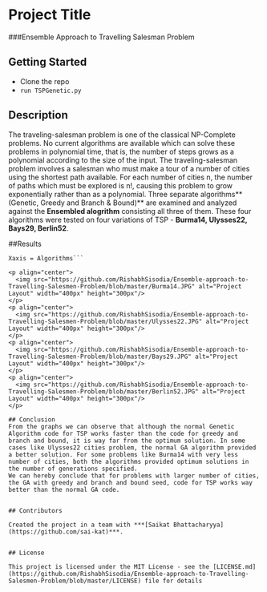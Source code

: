 # Project Title
###Ensemble Approach to Travelling Salesman Problem

## Getting Started
* Clone the repo
* ```run TSPGenetic.py```

## Description
The traveling-salesman problem is one of the classical NP-Complete problems. No current algorithms are available which can solve these problems in polynomial time, that is, the number of steps grows as a polynomial according to the size of the input. The traveling-salesman problem involves a salesman who must make a tour of a number of cities using the shortest path available. For each number of cities n, the number of paths which must be explored is n!, causing this problem to grow exponentially rather than as a polynomial. Three separate algorithms**(Genetic, Greedy and Branch & Bound)** are examined and analyzed against the **Ensembled alogrithm** consisting all three of them. These four algorithms were tested on four variations of TSP - **Burma14, Ulysses22, Bays29, Berlin52**. 

##Results
``` Yaxis = Fitness = 1/optimal distance to travel all cities
Xaxis = Algorithms```

<p align="center">
  <img src="https://github.com/RishabhSisodia/Ensemble-approach-to-Travelling-Salesmen-Problem/blob/master/Burma14.JPG" alt="Project Layout" width="400px" height="300px"/>
</p>
<p align="center">
  <img src="https://github.com/RishabhSisodia/Ensemble-approach-to-Travelling-Salesmen-Problem/blob/master/Ulysses22.JPG" alt="Project Layout" width="400px" height="300px"/>
</p>
<p align="center">
  <img src="https://github.com/RishabhSisodia/Ensemble-approach-to-Travelling-Salesmen-Problem/blob/master/Bays29.JPG" alt="Project Layout" width="400px" height="300px"/>
</p>
<p align="center">
  <img src="https://github.com/RishabhSisodia/Ensemble-approach-to-Travelling-Salesmen-Problem/blob/master/Berlin52.JPG" alt="Project Layout" width="400px" height="300px"/>
</p>

## Conclusion
From the graphs we can observe that although the normal Genetic Algorithm code for TSP works faster than the code for greedy and branch and bound, it is way far from the optimum solution. In some cases like Ulysses22 cities problem, the normal GA algorithm provided a better solution. For some problems like Burma14 with very less number of cities, both the algorithms provided optimum solutions in the number of generations specified.
We can hereby conclude that for problems with larger number of cities, the GA with greedy and branch and bound seed, code for TSP works way better than the normal GA code.


## Contributors

Created the project in a team with ***[Saikat Bhattacharyya](https://github.com/sai-kat)***.


## License

This project is licensed under the MIT License - see the [LICENSE.md](https://github.com/RishabhSisodia/Ensemble-approach-to-Travelling-Salesmen-Problem/blob/master/LICENSE) file for details
